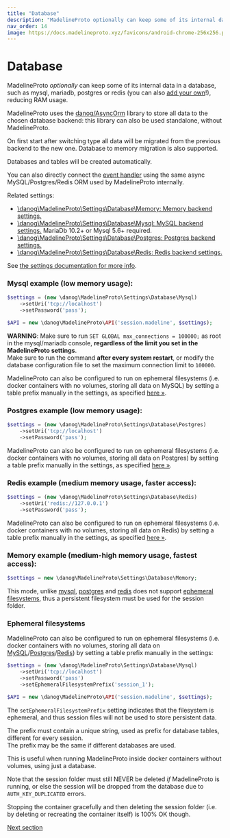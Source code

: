 ```yaml
---
title: "Database"
description: "MadelineProto optionally can keep some of its internal data in a database, such as mysql, mariadb, postgres or redis (you can also add your own!), reducing RAM usage."
nav_order: 14
image: https://docs.madelineproto.xyz/favicons/android-chrome-256x256.png
---
```

# Database

MadelineProto *optionally* can keep some of its internal data in a database, such as mysql, mariadb, postgres or redis (you can also [add your own](https://github.com/danog/MadelineProto/tree/v8/src/Db)!), reducing RAM usage.   

MadelineProto uses the [danog/AsyncOrm](https://github.com/danog/AsyncOrm) library to store all data to the chosen database backend: this library can also be used standalone, without MadelineProto.  

On first start after switching type all data will be migrated from the previous backend to the new one. 
Database to memory migration is also supported.

Databases and tables will be created automatically.  

You can also directly connect the [event handler](/docs/UPDATES.html#built-in-orm) using the same async MySQL/Postgres/Redis ORM used by MadelineProto internally.  

Related settings:  

* [\danog\MadelineProto\Settings\Database\Memory: Memory backend settings.](../PHP/danog/MadelineProto/Settings/Database/Memory.html)
* [\danog\MadelineProto\Settings\Database\Mysql: MySQL backend settings.](../PHP/danog/MadelineProto/Settings/Database/Mysql.html) MariaDb 10.2+ or Mysql 5.6+ required.
* [\danog\MadelineProto\Settings\Database\Postgres: Postgres backend settings.](../PHP/danog/MadelineProto/Settings/Database/Postgres.html)
* [\danog\MadelineProto\Settings\Database\Redis: Redis backend settings.](../PHP/danog/MadelineProto/Settings/Database/Redis.html)

See [the settings documentation for more info](SETTINGS.html).  

### Mysql example (low memory usage):

```php
$settings = (new \danog\MadelineProto\Settings\Database\Mysql)
    ->setUri('tcp://localhost')
    ->setPassword('pass');

$API = new \danog\MadelineProto\API('session.madeline', $settings);
```

**WARNING**: Make sure to run `SET GLOBAL max_connections = 100000;` as root in the mysql/mariadb console, **regardless of the limit you set in the MadelineProto settings**.  
Make sure to run the command **after every system restart**, or modify the database configuration file to set the maximum connection limit to `100000`.  

MadelineProto can also be configured to run on ephemeral filesystems (i.e. docker containers with no volumes, storing all data on MySQL) by setting a table prefix manually in the settings, as specified [here &raquo;](#ephemeral-filesystems).  


### Postgres example (low memory usage):

```php
$settings = (new \danog\MadelineProto\Settings\Database\Postgres)
    ->setUri('tcp://localhost')
    ->setPassword('pass');
```

MadelineProto can also be configured to run on ephemeral filesystems (i.e. docker containers with no volumes, storing all data on Postgres) by setting a table prefix manually in the settings, as specified [here &raquo;](#ephemeral-filesystems).  

### Redis example (medium memory usage, faster access):

```php
$settings = (new \danog\MadelineProto\Settings\Database\Redis)
    ->setUri('redis://127.0.0.1')
    ->setPassword('pass');
```

MadelineProto can also be configured to run on ephemeral filesystems (i.e. docker containers with no volumes, storing all data on Redis) by setting a table prefix manually in the settings, as specified [here &raquo;](#ephemeral-filesystems).  

### Memory example (medium-high memory usage, fastest access):

```php
$settings = new \danog\MadelineProto\Settings\Database\Memory;
```

This mode, unlike [mysql](#mysql-example-low-memory-usage), [postgres](#postgres-example-low-memory-usage) and [redis](#redis-example-medium-memory-usage-faster-access) does not support [ephemeral filesystems](#ephemeral-filesystems), thus a persistent filesystem must be used for the session folder.  

### Ephemeral filesystems

MadelineProto can also be configured to run on ephemeral filesystems (i.e. docker containers with no volumes, storing all data on [MySQL](#mysql-example-low-memory-usage)/[Postgres](#postgres-example-low-memory-usage)/[Redis](#redis-example-medium-memory-usage-faster-access)) by setting a table prefix manually in the settings:

```php
$settings = (new \danog\MadelineProto\Settings\Database\Mysql)
    ->setUri('tcp://localhost')
    ->setPassword('pass')
    ->setEphemeralFilesystemPrefix('session_1');

$API = new \danog\MadelineProto\API('session.madeline', $settings);
```

The `setEphemeralFilesystemPrefix` setting indicates that the filesystem is ephemeral, and thus session files will not be used to store persistent data.  

The prefix must contain a unique string, used as prefix for database tables, different for every session.  
The prefix may be the same if different databases are used.  

This is useful when running MadelineProto inside docker containers without volumes, using just a database.  

Note that the session folder must still NEVER be deleted *if* MadelineProto is running, or else the session will be dropped from the database due to `AUTH_KEY_DUPLICATED` errors.  

Stopping the container gracefully and then deleting the session folder (i.e. by deleting or recreating the container itself) is 100% OK though.  

<a href="https://docs.madelineproto.xyz/docs/SETTINGS.html">Next section</a>